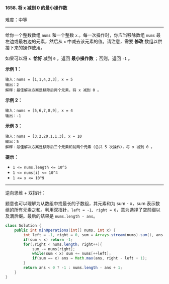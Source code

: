 #### 1658. 将 x 减到 0 的最小操作数

难度：中等

---

给你一个整数数组 `nums` 和一个整数 `x` 。每一次操作时，你应当移除数组 `nums` 最左边或最右边的元素，然后从 `x` 中减去该元素的值。请注意，需要  **修改**  数组以供接下来的操作使用。

如果可以将 `x`  **恰好**  减到 `0` ，返回  **最小操作数**  ；否则，返回 `-1` 。

 **示例 1：** 

```
输入：nums = [1,1,4,2,3], x = 5
输出：2
解释：最佳解决方案是移除后两个元素，将 x 减到 0 。
```

 **示例 2：** 

```
输入：nums = [5,6,7,8,9], x = 4
输出：-1
```

 **示例 3：** 

```
输入：nums = [3,2,20,1,1,3], x = 10
输出：5
解释：最佳解决方案是移除后三个元素和前两个元素（总共 5 次操作），将 x 减到 0 。
```

 **提示：** 

*   `1 <= nums.length <= 10^5`
*   `1 <= nums[i] <= 10^4`
*   `1 <= x <= 10^9`

---

逆向思维 + 双指针：

题意也可以理解为从数组中找最长的子数组，其元素和为 sum - x，sum 表示数组的所有元素之和。利用双指针，`left = -1, right = 0`，意为选择了空前缀以及满后缀。最后的结果是 `nums.length - ans`。

```java
class Solution {
    public int minOperations(int[] nums, int x) {
        int left = -1, right = 0, sum = Arrays.stream(nums).sum(), ans = -1;
        if(sum < x) return -1;
        for(;right < nums.length; right++){
            sum -= nums[right];
            while(sum < x) sum += nums[++left];
            if(sum == x) ans = Math.max(ans, right - left + 1);
        }
        return ans < 0 ? -1 : nums.length - ans + 1;
    }
}
```